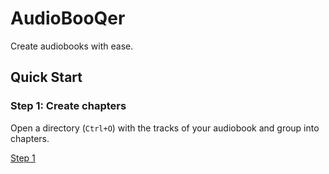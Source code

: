 # AudioBooQer

Create audiobooks with ease.

## Quick Start

### Step 1: Create chapters

Open a directory (`Ctrl+O`) with the tracks of your audiobook and group into chapters.

[Step 1](AudioBooQer/docs/QuickStart/step1.png)

